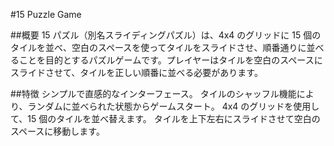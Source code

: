 #15 Puzzle Game

##概要
15 パズル（別名スライディングパズル）は、4x4 のグリッドに 15 個のタイルを並べ、空白のスペースを使ってタイルをスライドさせ、順番通りに並べることを目的とするパズルゲームです。プレイヤーはタイルを空白のスペースにスライドさせて、タイルを正しい順番に並べる必要があります。

##特徴
シンプルで直感的なインターフェース。
タイルのシャッフル機能により、ランダムに並べられた状態からゲームスタート。
4x4 のグリッドを使用して、15 個のタイルを並べ替えます。
タイルを上下左右にスライドさせて空白のスペースに移動します。
